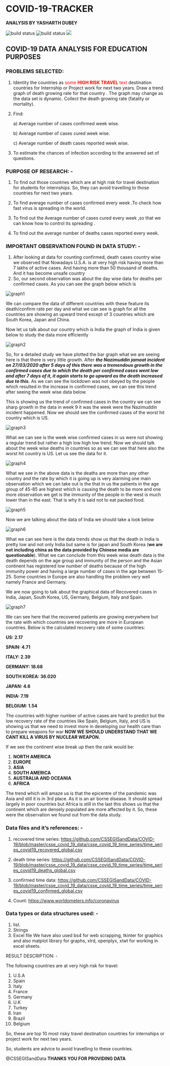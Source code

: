 # COVID-19-TRACKER
**ANALYSIS BY YASHARTH DUBEY**

<img
src = "https://img.shields.io/badge/license-MIT-brightgreen" alt = "build status">
<img
src="https://img.shields.io/travis/soroushchehresa/awesome-coronavirus" alt="build status"> [<img src="https://img.shields.io/badge/sponsors-become%20a%20sponsor-blueviolet">](#donation-and-sponsoring)

## COVID-19 DATA ANALYSIS FOR EDUCATION PURP0SES
### PROBLEMS SELECTED:

1.	Identity the countries as <span style="color:red">some **HIGH RISK TRAVEL** text</span> destination countries for Internship or Project work for next two years.
Draw a trend graph of death growing rate for that country . The graph may
change as the data set is dynamic. Collect the death growing rate (fatality
or mortality).

2.	Find:
 
       a)	Average number of cases confirmed week wise.
 
       b)	Average number of cases cured week wise. 
 
       c)	Average number of death cases reported week wise.

3.  To estimate the chances of infection according to the answered set of questions.

 

### PURPOSE OF RESEARCH: -

1.	To find out those countries which are at high risk for travel destination for students for internships. So, they can avoid travelling to those countries for next two years.

2.	To find average number of cases confirmed every week .To check how fast virus is spreading in the world.

3.	To find out the Average number of cases cured every week ,so that we can know how to control  its  spreading .

4.	To find out the average number of deaths cases reported every week. 

### IMPORTANT OBSERVATION FOUND IN DATA STUDY: -

1.	After looking at data for counting confirmed, death cases country wise we observed that Nowadays U.S.A. is at very high risk having more than 7 lakhs of active cases. And having more than 50 thousand of deaths. And it has become unsafe country
2.	So, our second observation was about the day wise data for deaths per confirmed cases. As you can see the graph below which is 

![graph1](graph1.bmp)

We can compare the data of different countries with these feature its death/confirm rate per day and what we can see is graph for all the countries are showing an upward trend except of 3 countries which are South Korea, Japan and China.

Now let us talk about our country which is India the graph of India is given below to study the data more efficiently 

![graph2](graph2.bmp)

So, for a detailed study we have plotted the bar graph what we are seeing here is that there is very little growth. After ***the Nazimuddin jamaat incident on 27/03/2020 after 5 days of this there was a tremendous growth in the confirmed cases due to which the death per confirmed cases went low and after 7 days of it, it again starts to go upward as the death increased due to this.*** As we can see the lockdown was not obeyed by the people which resulted in the increase in confirmed cases, we can see this trend after seeing the week wise data below.
 
This is showing us the trend of confirmed cases in the country we can see sharp growth in the data in week 9 it was the week were the Nazimuddin incident happened. Now we should see the confirmed cases of the worst hit country which is US.
       
![graph3](graph3.bmp)

What we can see is the week wise confirmed cases in us were not showing a regular trend but rather a high low high low trend.
Now we should talk about the week wise deaths in countries so as we can see that here also the worst hit country is US. Let us see the data for it. 

![graph4](graph4.bmp)

What we see in the above data is the deaths are more than any other country and the rate by which it is going up is very alarming one main observation which we can take out is the that in us the patients in the age group of 45-85 are highest which is causing the death to be more and one more observation we get is the immunity of the people in the west is much lower than in the east. That is why it is said not to eat packed food.   

![graph5](graph5.bmp)

Now we are talking about the data of India we should take a look below 

![graph6](graph6.bmp)

What we can see here is the data trends show us that the death in India is pretty low and not only India but same is for japan and South Korea (**we are not including china as the data provided by Chinese media are questionable**). What we can conclude from this week wise death data is the death depends on the age group and immunity of the person and the Asian continent has registered low number of deaths because of the high immunity power and having a large number of cases in the age between 15-25. Some countries in Europe are also handling the problem very well namely France and Germany. 


We are now going to talk about the graphical data of Recovered cases in India, Japan, South Korea, US, Germany, Belgium, Italy and Spain.


![graph7](graph7.bmp)   
 

We can see here that the recovered patients are growing everywhere but the rate with which countries are recovering are more in European countries.
Below is the calculated recovery rate of some countries:

**US: 2.17**

**SPAIN: 4.71**

**ITALY: 2.39**

**GERMANY: 18.68**

**SOUTH KOREA: 36.020**

**JAPAN: 4.6**

**INDIA: 7.19**

**BELGIUM: 1.54**

The countries with higher number of active cases are hard to predict but the low recovery rate of the countries like Spain, Belgium, Italy, and US is showing us that we need to invest more in developing our health care than to prepare weapons for war **NOW WE SHOULD UNDERSTAND THAT WE CANT KILL A VIRUS BY NUCLEAR WEAPON.**

If we see the continent wise break up then the rank would be:
1. **NORTH AMERICA**
2. **EUROPE**
3. **ASIA**
4. **SOUTH AMERICA**
5. **AUSTRALIA AND OCEANIA** 
6. **AFRICA** 


The trend which will amaze us is that the epicentre of the pandemic was Asia and still it is in 3rd place. As it is an air borne disease. It should spread largely in poor countries but Africa is still in the last this shows us that the continent which are densely populated are more affected by it.
So, these were the observation we found out from the data study.
 

 


###  Data files and it’s references: -

1.	recovered time series: https://github.com/CSSEGISandData/COVID-19/blob/master/csse_covid_19_data/csse_covid_19_time_series/time_series_covid19_recovered_global.csv


2.	death time series: https://github.com/CSSEGISandData/COVID-19/blob/master/csse_covid_19_data/csse_covid_19_time_series/time_series_covid19_deaths_global.csv


3.	confirmed time data: https://github.com/CSSEGISandData/COVID-19/blob/master/csse_covid_19_data/csse_covid_19_time_series/time_series_covid19_confirmed_global.csv


4.	 Count: https://www.worldometers.info/coronavirus 

### Data types or data structures used: -

1.	list.
2.	Strings
3.	Excel file
We have also used bs4 for web scrapping, tkinter for graphics and also matplot library for graphs, xlrd, openplyx, xlwt for working in excel sheets.



RESULT DESCRIPTION: -

The following countries are at very high risk for travel:
1.	U.S.A
2.	Spain
3.	Italy
4.	France 
5.	Germany
6.	U.K
7.	Turkey
8.	Iran
9.	Brazil 
10.	Belgium

So, these are top 10 most risky travel destination countries for internships or project work for next two years.

So, students are advice to avoid travelling to these countries.  


@CSSEGISandData **THANKS YOU FOR PROVIDING DATA**
